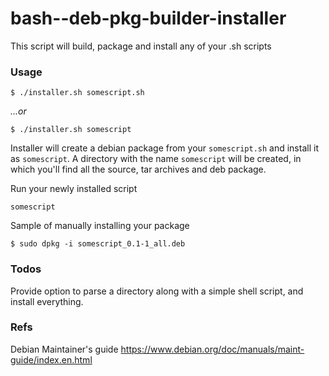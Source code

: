 # bash--deb-pkg-builder-installer
This script will build, package and install any of your .sh scripts

### Usage
```
$ ./installer.sh somescript.sh
```
_...or_
```
$ ./installer.sh somescript
```

Installer will create a debian package from your `somescript.sh` and install it as `somescript`.
A directory with the name `somescript` will be created, in which you'll find all the source, tar archives and deb package.


Run your newly installed script
```
somescript
```

Sample of manually installing your package
```
$ sudo dpkg -i somescript_0.1-1_all.deb
```

### Todos
Provide option to parse a directory along with a simple shell script, and install everything.

### Refs
Debian Maintainer's guide
https://www.debian.org/doc/manuals/maint-guide/index.en.html
